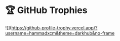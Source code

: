 # 🏆 GitHub Trophies
![](https://github-profile-trophy.vercel.app/?username=hammadxcm&theme=darkhub&no-frame